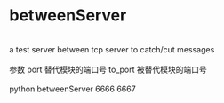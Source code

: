 # betweenServer
<br>a test server between tcp server to catch/cut messages</br> 
<br>参数 port 替代模块的端口号 to_port 被替代模块的端口号</br> 
<br>python betweenServer 6666 6667</br> 

